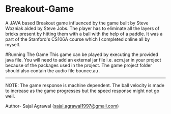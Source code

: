 # Breakout-Game
A JAVA based Breakout game influenced by the game built by Steve Wozniak aided by Steve Jobs. The player has to eliminate all the layers of bricks present by hitting them with a ball with the help of a paddle. It was a part of the Stanford's CS106A course which I completed online all by myself.

#Running The Game
This game can be played by executing the provided java file. You will need to add an external jar file i.e. acm.jar in your project because of the packages used in the project. The game project folder should also contain the audio file bounce.au .

-----------------------------------------------------------------------------------------------------------------------------------------

NOTE: The game response is machine dependent. The ball velocity is made to increase as the game progresses but the speed response might not go well.

Author-
Sajal Agrawal (sajal.agrawal1997@gmail.com)

